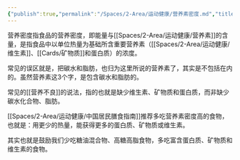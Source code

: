 ```yaml
---
{"publish":true,"permalink":"/Spaces/2-Area/运动健康/营养素密度.md","title":"营养素密度","created":"2023-02-28","modified":"2023-03-14","published":"2025-07-29T23:04:12.015+08:00","cssclasses":""}
---
```



营养密度指食品的营养密度，即能量与[[Spaces/2-Area/运动健康/营养素]]的含量，是指食品中以单位热量为基础所含重要营养素（[[Spaces/2-Area/运动健康/维生素]]、[[Cards/矿物质]]和蛋白质）的浓度。

常见的误区就是，把碳水和脂肪，也归为这里所说的营养素了，其实是不包括在内的。虽然营养素这3个字，是包含碳水和脂肪的。

常见的[[营养不良]]的说法，指的也就是缺少维生素、矿物质和蛋白质，而非缺少碳水化合物、脂肪。

[[Spaces/2-Area/运动健康/中国居民膳食指南]]推荐多吃营养素密度高的食物，也就是：用更少的热量，能获得更多的蛋白质、矿物质或维生素。

其实也就是鼓励我们少吃糖油混合物、高糖高脂食物，多吃富含蛋白质、矿物质和维生素的食物。

